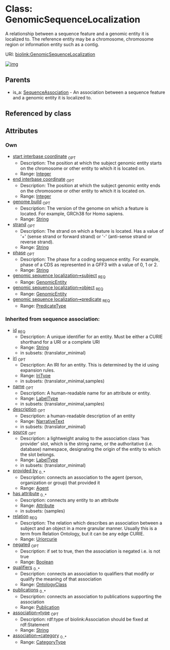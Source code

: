 
# Class: GenomicSequenceLocalization


A relationship between a sequence feature and a genomic entity it is localized to. The reference entity may be a chromosome, chromosome region or information entity such as a contig.

URI: [biolink:GenomicSequenceLocalization](https://w3id.org/biolink/vocab/GenomicSequenceLocalization)


[![img](https://yuml.me/diagram/nofunky;dir:TB/class/[SequenceAssociation],[Publication],[OntologyClass],[GenomicEntity]<object%201..1-%20[GenomicSequenceLocalization&#124;start_interbase_coordinate:integer%20%3F;end_interbase_coordinate:integer%20%3F;genome_build:string%20%3F;strand:string%20%3F;phase:string%20%3F;predicate:predicate_type;relation(i):uriorcurie;negated(i):boolean%20%3F;type(i):string%20%3F;category(i):category_type%20*;id(i):string;iri(i):iri_type%20%3F;name(i):label_type%20%3F;description(i):narrative_text%20%3F;source(i):label_type%20%3F],[GenomicEntity]<subject%201..1-%20[GenomicSequenceLocalization],[SequenceAssociation]^-[GenomicSequenceLocalization],[GenomicEntity],[Attribute],[Agent])](https://yuml.me/diagram/nofunky;dir:TB/class/[SequenceAssociation],[Publication],[OntologyClass],[GenomicEntity]<object%201..1-%20[GenomicSequenceLocalization&#124;start_interbase_coordinate:integer%20%3F;end_interbase_coordinate:integer%20%3F;genome_build:string%20%3F;strand:string%20%3F;phase:string%20%3F;predicate:predicate_type;relation(i):uriorcurie;negated(i):boolean%20%3F;type(i):string%20%3F;category(i):category_type%20*;id(i):string;iri(i):iri_type%20%3F;name(i):label_type%20%3F;description(i):narrative_text%20%3F;source(i):label_type%20%3F],[GenomicEntity]<subject%201..1-%20[GenomicSequenceLocalization],[SequenceAssociation]^-[GenomicSequenceLocalization],[GenomicEntity],[Attribute],[Agent])

## Parents

 *  is_a: [SequenceAssociation](SequenceAssociation.md) - An association between a sequence feature and a genomic entity it is localized to.

## Referenced by class


## Attributes


### Own

 * [start interbase coordinate](start_interbase_coordinate.md)  <sub>OPT</sub>
     * Description: The position at which the subject genomic entity starts on the chromosome or other entity to which it is located on.
     * Range: [Integer](types/Integer.md)
 * [end interbase coordinate](end_interbase_coordinate.md)  <sub>OPT</sub>
     * Description: The position at which the subject genomic entity ends on the chromosome or other entity to which it is located on.
     * Range: [Integer](types/Integer.md)
 * [genome build](genome_build.md)  <sub>OPT</sub>
     * Description: The version of the genome on which a feature is located. For example, GRCh38 for Homo sapiens.
     * Range: [String](types/String.md)
 * [strand](strand.md)  <sub>OPT</sub>
     * Description: The strand on which a feature is located. Has a value of '+' (sense strand or forward strand) or '-' (anti-sense strand or reverse strand).
     * Range: [String](types/String.md)
 * [phase](phase.md)  <sub>OPT</sub>
     * Description: The phase for a coding sequence entity. For example, phase of a CDS as represented in a GFF3 with a value of 0, 1 or 2.
     * Range: [String](types/String.md)
 * [genomic sequence localization➞subject](genomic_sequence_localization_subject.md)  <sub>REQ</sub>
     * Range: [GenomicEntity](GenomicEntity.md)
 * [genomic sequence localization➞object](genomic_sequence_localization_object.md)  <sub>REQ</sub>
     * Range: [GenomicEntity](GenomicEntity.md)
 * [genomic sequence localization➞predicate](genomic_sequence_localization_predicate.md)  <sub>REQ</sub>
     * Range: [PredicateType](types/PredicateType.md)

### Inherited from sequence association:

 * [id](id.md)  <sub>REQ</sub>
     * Description: A unique identifier for an entity. Must be either a CURIE shorthand for a URI or a complete URI
     * Range: [String](types/String.md)
     * in subsets: (translator_minimal)
 * [iri](iri.md)  <sub>OPT</sub>
     * Description: An IRI for an entity. This is determined by the id using expansion rules.
     * Range: [IriType](types/IriType.md)
     * in subsets: (translator_minimal,samples)
 * [name](name.md)  <sub>OPT</sub>
     * Description: A human-readable name for an attribute or entity.
     * Range: [LabelType](types/LabelType.md)
     * in subsets: (translator_minimal,samples)
 * [description](description.md)  <sub>OPT</sub>
     * Description: a human-readable description of an entity
     * Range: [NarrativeText](types/NarrativeText.md)
     * in subsets: (translator_minimal)
 * [source](source.md)  <sub>OPT</sub>
     * Description: a lightweight analog to the association class 'has provider' slot, which is the string name, or the authoritative (i.e. database) namespace, designating the origin of the entity to which the slot belongs.
     * Range: [LabelType](types/LabelType.md)
     * in subsets: (translator_minimal)
 * [provided by](provided_by.md)  <sub>0..\*</sub>
     * Description: connects an association to the agent (person, organization or group) that provided it
     * Range: [Agent](Agent.md)
 * [has attribute](has_attribute.md)  <sub>0..\*</sub>
     * Description: connects any entity to an attribute
     * Range: [Attribute](Attribute.md)
     * in subsets: (samples)
 * [relation](relation.md)  <sub>REQ</sub>
     * Description: The relation which describes an association between a subject and an object in a more granular manner. Usually this is a term from Relation Ontology, but it can be any edge CURIE.
     * Range: [Uriorcurie](types/Uriorcurie.md)
 * [negated](negated.md)  <sub>OPT</sub>
     * Description: if set to true, then the association is negated i.e. is not true
     * Range: [Boolean](types/Boolean.md)
 * [qualifiers](qualifiers.md)  <sub>0..\*</sub>
     * Description: connects an association to qualifiers that modify or qualify the meaning of that association
     * Range: [OntologyClass](OntologyClass.md)
 * [publications](publications.md)  <sub>0..\*</sub>
     * Description: connects an association to publications supporting the association
     * Range: [Publication](Publication.md)
 * [association➞type](association_type.md)  <sub>OPT</sub>
     * Description: rdf:type of biolink:Association should be fixed at rdf:Statement
     * Range: [String](types/String.md)
 * [association➞category](association_category.md)  <sub>0..\*</sub>
     * Range: [CategoryType](types/CategoryType.md)
